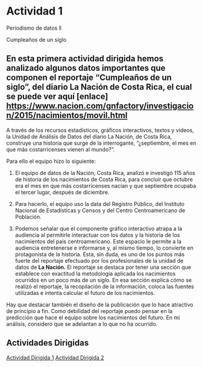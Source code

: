 # Actividad 1

Periodismo de datos ll

Cumpleaños de un siglo

## En esta primera actividad dirigida hemos analizado algunos datos importantes que componen el reportaje **“Cumpleaños de un siglo”**, del diario La Nación de Costa Rica, el cual se puede ver aquí [enlace] https://www.nacion.com/gnfactory/investigacion/2015/nacimientos/movil.html 

A través de los recursos estadísticos, gráficos interactivos, textos y videos, la Unidad de Análisis de Datos del diario La Nación, de Costa Rica, construye una historia que surge de la interrogante, “¿septiembre, el mes en que más costarricenses vienen al mundo?”.

Para ello el equipo hizo lo siguiente:

1. El equipo de datos de la Nación, Costa Rica, analizó e investigó 115 años de historia de los nacimientos de Costa Rica, para concluir que octubre era el mes en que más costarricenses nacían y que septiembre ocupaba el tercer lugar, después de diciembre.

2. Para hacerlo, el equipo uso la data del Registro Público, del Instituto Nacional de Estadísticas y Censos y del Centro Centroamericano de Población.

3. Podemos señalar que el componente gráfico interactivo atrapa a la audiencia al permitirle interactuar con los datos y la historia de los nacimientos del país centroamericano. Este espacio le permite a la audiencia entretenerse e informarse y, al mismo tiempo, lo convierte en protagonista de la historia.  Esta, sin duda, es uno de los puntos más fuerte del reportaje efectuado por los profesionales de la unidad de datos de **La Nación.** 
El reportaje se destaca por tener una sección que establece con exactitud la metodología aplicada los nacimientos ocurridos en un poco más de un siglo. 
En esa sección explica cómo se realizó el reportaje, la recopilación de la información, coloca las fuentes utilizadas e intenta calcular el futuro de los nacimientos. 

Hay que destacar también el diseño de la publicación que lo hace atractivo de principio a fin. 
Como debilidad del reportaje puedo pensar en la predicción que hace el equipo sobre los nacimientos del futuro.  En mi análisis, considero que se adelantan a lo que no ha ocurrido. 
## Actividades Dirigidas

[Actividad Dirigida 1](ad1.md)
[Actividad Dirigida 2](ad2.md)

